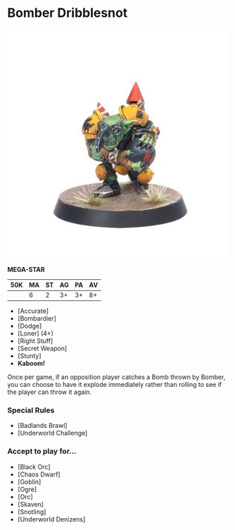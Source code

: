 # Bomber Dribblesnot

![](../media/starplayers/BomberDribblesnotLead.jpg)

**MEGA-STAR**

| 50K  | MA | ST | AG | PA | AV |
| --- | --- | --- | --- | --- | --- |
| | 6 | 2 | 3+ | 3+ | 8+ |

* [Accurate]
* [Bombardier]
* [Dodge]
* [Loner] (4+)
* [Right Stuff]
* [Secret Weapon]
* [Stunty]
* **Kaboom!**

Once per game, if an opposition player catches a Bomb thrown by Bomber, you can choose to have it explode immediately rather than rolling to see if the player can throw it again.

### Special Rules
* [Badlands Brawl]
* [Underworld Challenge]

### Accept to play for...
* [Black Orc]
* [Chaos Dwarf]
* [Goblin]
* [Ogre]
* [Orc]
* [Skaven]
* [Snotling]
* [Underworld Denizens]
